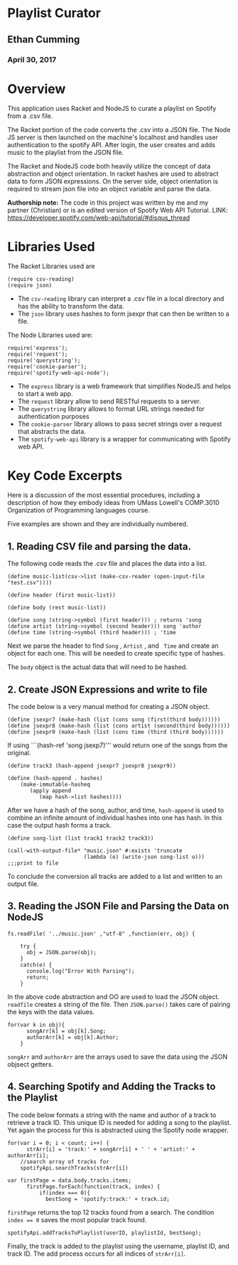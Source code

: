 # Playlist Curator

## Ethan Cumming
### April 30, 2017

# Overview
This application uses Racket and NodeJS to curate a playlist on Spotify from a .csv file.

The Racket portion of the code converts the .csv into a JSON file. The Node JS server is then launched on the machine's localhost and handles user authentication to the spotify API. After login, the user creates and adds music to the playlist from the JSON file.

The Racket and NodeJS code both heavily utilize the concept of data abstraction and  object orientation. In racket hashes are used to abstract data to form JSON expressions. On the server side, object orientation is required to stream json file into an object variable and parse the data.

**Authorship note:** The code in this project was written by me and my partner (Christian) or is an edited version of Spotify Web API Tutorial. LINK: https://developer.spotify.com/web-api/tutorial/#disqus_thread

# Libraries Used

The Racket Libraries used are 
```
(require csv-reading)
(require json)
```

* The ```csv-reading``` library can interpret a .csv file in a local directory and has the ability to transform the data.
* The ```json``` library uses hashes to form jsexpr that can then be written to a file.

The Node Libraries used are:
```
require('express');
require('request');
require('querystring');
require('cookie-parser');
require('spotify-web-api-node');
```

* The ```express``` library is a web framework that simplifies NodeJS and helps to start a web app.
* The ```request``` library allow to send RESTful requests to a server.
* The ```querystring``` library allows to format URL strings needed for authentication purposes
* The ```cookie-parser``` library allows to pass secret strings over a request that abstracts the data.
* The ```spotify-web-api``` library is a wrapper for communicating with Spotify web API.

# Key Code Excerpts

Here is a discussion of the most essential procedures, including a description of how they embody ideas from 
UMass Lowell's COMP.3010 Organization of Programming languages course.

Five examples are shown and they are individually numbered. 

## 1. Reading CSV file and parsing the data.

The following code reads the .csv file and places the data into a list.

```
(define music-list(csv->list (make-csv-reader (open-input-file "test.csv"))))

(define header (first music-list))

(define body (rest music-list))

(define song (string->symbol (first header))) ; returns 'song
(define artist (string->symbol (second header))) song 'author
(define time (string->symbol (third header))) ; 'time
 ```

Next we parse the header to find ```Song``` , ```Artist``` , and ``` Time``` and create an object for each one. This will be needed to create specific type of hashes.

The ```body``` object is the actual data that will need to be hashed.

 
## 2. Create JSON Expressions and write to file

The code below is a very manual method for creating a JSON object. 

```
(define jsexpr7 (make-hash (list (cons song (first(third body))))))
(define jsexpr8 (make-hash (list (cons artist (second(third body))))))
(define jsexpr9 (make-hash (list (cons time (third (third body))))))
```

If using ```(hash-ref 'song jsexp7)'''  would return one of the songs from the original.

``` 
(define track3 (hash-append jsexpr7 jsexpr8 jsexpr9))

(define (hash-append . hashes)
    (make-immutable-hasheq
       (apply append
          (map hash->list hashes))))

```
After we have a hash of the song, author, and time, ```hash-append``` is used to combine an infinite amount of individual hashes into one has hash. In this case the output hash forms a track.

```
(define song-list (list track1 track2 track3))

(call-with-output-file* "music.json" #:exists 'truncate
                        (lambda (o) (write-json song-list o)))  ;;;print to file
```
To conclude the conversion all tracks are added to a list and written to an output file.


## 3. Reading the JSON File and Parsing the Data on NodeJS 
```
fs.readFile( '../music.json' ,"utf-8" ,function(err, obj) {

    try {
      obj = JSON.parse(obj);
    }
    catch(e) {
      console.log("Error With Parsing");
      return;
    }
```
In the above code abstraction and OO are used to load the JSON object.  ```readfile``` creates a string of the file. Then ```JSON.parse()``` takes care of pairing the keys with the data values. 

```
for(var k in obj){
      songArr[k] = obj[k].Song;
      authorArr[k] = obj[k].Author;
    }
```

```songArr``` and ```authorArr``` are the arrays used to save the data using the JSON objsect getters.

## 4. Searching Spotify and Adding the Tracks to the Playlist

The code below formats a string with the name and author of a track to retrieve a track ID. This unique ID is needed for adding a song to the playlist. Yet again the process for this is abstracted using the Spotify node wrapper.

```
for(var i = 0; i < count; i++) {
      strArr[i] = 'track:' + songArr[i] + ' ' + 'artist:' + authorArr[i];
    //search array of tracks for
    spotifyApi.searchTracks(strArr[i])

var firstPage = data.body.tracks.items;
      firstPage.forEach(function(track, index) {
          if(index === 0){
            bestSong = 'spotify:track:' + track.id;

```

```firstPage``` returns the top 12 tracks found from a search. The condition ```index == 0``` saves the most popular track found.

```
spotifyApi.addTracksToPlaylist(userID, playlistId, bestSong);
```
Finally, the track is added to the playlist using the username, playlist ID, and track ID. The add process occurs for all indices of ```strArr[i]```.
